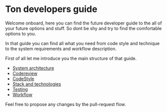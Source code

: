 # Ton developers guide

Welcome onboard, here you can find the future developer guide to the all of your future options and stuff.
So dont be shy and try to find the comfortable options to you.

In that guide you can find all what you need from code style and technique to the system requirements and workflow description.

First of all let me introduce you the main structure of that guide.

- [System architecture](./ARCHITECTURE.md)
- [Codereview](./CODE_REVIEW.md)
- [CodeStyle](./CODESTYLE.md)
- [Stack and technologies](./STACK_TECHNOLOGIES.md)
- [Testing](./TESTING.md)
- [Workflow](./JIRA_ISSUE_STATUS_FLOW.md)

Feel free to propose any changes by the pull-request flow.

